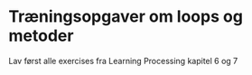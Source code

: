  # Træningsopgaver om loops og metoder

Lav først alle exercises fra Learning Processing kapitel 6 og 7
